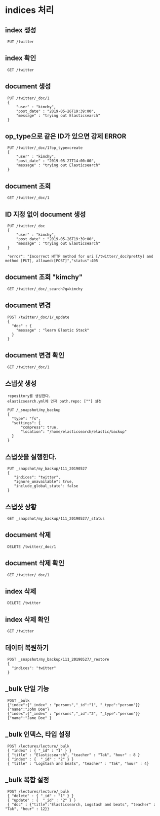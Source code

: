 # indices 처리

## index 생성

     PUT /twitter

## index 확인

     GET /twitter

## document 생성

     PUT /twitter/_doc/1
     {
         "user" : "kimchy",
         "post_date" : "2019-05-26T19:39:00",
         "message" : "trying out Elasticsearch"
     }

## op_type으로 같은 ID가 있으면 강제 ERROR

     PUT /twitter/_doc/1?op_type=create
     {
         "user" : "kimchy",
         "post_date" : "2019-05-27T14:00:00",
         "message" : "trying out Elasticsearch"
     }

## document 조회

     GET /twitter/_doc/1


## ID 지정 없이 document 생성

     PUT /twitter/_doc
     {
         "user" : "kimchy",
         "post_date" : "2019-05-26T19:39:00",
         "message" : "trying out Elasticsearch"
     }
     
     "error": "Incorrect HTTP method for uri [/twitter/_doc?pretty] and method [PUT], allowed:[POST]","status":405

## document 조회 "kimchy"

     GET /twitter/_doc/_search?q=kimchy

## document 변경

     POST /twitter/_doc/1/_update
     {
       "doc" : {
         "message" : "learn Elastic Stack"
       }
     }
     
## document 변경 확인

     GET /twitter/_doc/1

## 스냅샷 생성

     repository를 생성한다.
     elasticsearch.yml에 먼저 path.repo: [""] 설정
     
     PUT /_snapshot/my_backup
     {
       "type": "fs",
       "settings": {
           "compress": true,
           "location": "/home/elasticsearch/elastic/backup"
       }
     }

## 스냅샷을 실행한다.

     PUT _snapshot/my_backup/111_20190527
     {
        "indices": "twitter",
        "ignore_unavailable": true,
        "include_global_state": false
     }

## 스냅샷 상황

     GET _snapshot/my_backup/111_20190527/_status

## document 삭제

     DELETE /twitter/_doc/1

## document 삭제 확인

     GET /twitter/_doc/1

## index 삭제
     
     DELETE /twitter

## index 삭제 확인
     
     GET /twitter

## 데이터 복원하기

     POST _snapshot/my_backup/111_20190527/_restore
     {
       "indices": "twitter"
     }

## _bulk 단일 기능

     POST _bulk
     {"index":{"_index" : "persons","_id":"1", "_type":"person"}}
     {"name":"John Doe"}
     {"index":{"_index" : "persons","_id":"2", "_type":"person"}}
     {"name":"Jane Doe" }

## _bulk 인덱스, 타입 설정

     POST /lectures/lecture/_bulk
     { "index" : { "_id" : "1" } }
     { "title" : "Elasticsearch", "teacher" : "Tak", "hour" : 8 } 
     { "index" : {  "_id" : "2" } } 
     { "title" : "Logstash and beats", "teacher" : "Tak", "hour" : 4}

## _bulk 복합 설정

     POST /lectures/lecture/_bulk
     { "delete" : { "_id" : "1" } }
     { "update" : {  "_id" : "2" } } 
     { "doc" : {"title":"Elasticsearch, Logstash and beats", "teacher" : "Tak", "hour" : 12}}
